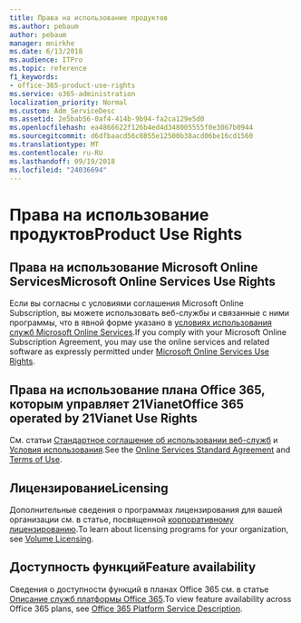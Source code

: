 ```yaml
---
title: Права на использование продуктов
ms.author: pebaum
author: pebaum
manager: mnirkhe
ms.date: 6/13/2018
ms.audience: ITPro
ms.topic: reference
f1_keywords:
- office-365-product-use-rights
ms.service: o365-administration
localization_priority: Normal
ms.custom: Adm_ServiceDesc
ms.assetid: 2e5bab56-0af4-414b-9b94-fa2ca129e5d0
ms.openlocfilehash: ea4866622f126b4ed4d348005555f0e3067b0944
ms.sourcegitcommit: d6dfbaacd56c0855e12500b38acd06be16cd1560
ms.translationtype: MT
ms.contentlocale: ru-RU
ms.lasthandoff: 09/19/2018
ms.locfileid: "24036694"
---
```

# <a name="product-use-rights"></a><span data-ttu-id="59e8e-102">Права на использование продуктов</span><span class="sxs-lookup"><span data-stu-id="59e8e-102">Product Use Rights</span></span>

## <a name="microsoft-online-services-use-rights"></a><span data-ttu-id="59e8e-103">Права на использование Microsoft Online Services</span><span class="sxs-lookup"><span data-stu-id="59e8e-103">Microsoft Online Services Use Rights</span></span>

<span data-ttu-id="59e8e-104">Если вы согласны с условиями соглашения Microsoft Online Subscription, вы можете использовать веб-службы и связанные с ними программы, что в явной форме указано в [условиях использования служб Microsoft Online Services](https://www.microsoft.com/licensing/products/products.aspx).</span><span class="sxs-lookup"><span data-stu-id="59e8e-104">If you comply with your Microsoft Online Subscription Agreement, you may use the online services and related software as expressly permitted under [Microsoft Online Services Use Rights](https://www.microsoft.com/licensing/products/products.aspx).</span></span>
  
## <a name="office-365-operated-by-21vianet-use-rights"></a><span data-ttu-id="59e8e-105">Права на использование плана Office 365, которым управляет 21Vianet</span><span class="sxs-lookup"><span data-stu-id="59e8e-105">Office 365 operated by 21Vianet Use Rights</span></span>

<span data-ttu-id="59e8e-106">См. статьи [Стандартное соглашение об использовании веб-служб](http://www.21vbluecloud.com/office365/O365-AgreeWebDir/) и [Условия использования](http://www.21vbluecloud.com/office365/O365-TOU/).</span><span class="sxs-lookup"><span data-stu-id="59e8e-106">See the [Online Services Standard Agreement](http://www.21vbluecloud.com/office365/O365-AgreeWebDir/) and [Terms of Use](http://www.21vbluecloud.com/office365/O365-TOU/).</span></span>
  
## <a name="licensing"></a><span data-ttu-id="59e8e-107">Лицензирование</span><span class="sxs-lookup"><span data-stu-id="59e8e-107">Licensing</span></span>

<span data-ttu-id="59e8e-108">Дополнительные сведения о программах лицензирования для вашей организации см. в статье, посвященной [корпоративному лицензированию](https://go.microsoft.com/fwlink/?LinkId=393693).</span><span class="sxs-lookup"><span data-stu-id="59e8e-108">To learn about licensing programs for your organization, see [Volume Licensing](https://go.microsoft.com/fwlink/?LinkId=393693).</span></span>
  
## <a name="feature-availability"></a><span data-ttu-id="59e8e-109">Доступность функций</span><span class="sxs-lookup"><span data-stu-id="59e8e-109">Feature availability</span></span>

<span data-ttu-id="59e8e-110">Сведения о доступности функций в планах Office 365 см. в статье [Описание служб платформы Office 365](https://technet.microsoft.com/en-us/library/office-365-platform-service-description.aspx).</span><span class="sxs-lookup"><span data-stu-id="59e8e-110">To view feature availability across Office 365 plans, see [Office 365 Platform Service Description](https://technet.microsoft.com/en-us/library/office-365-platform-service-description.aspx).</span></span>
  

